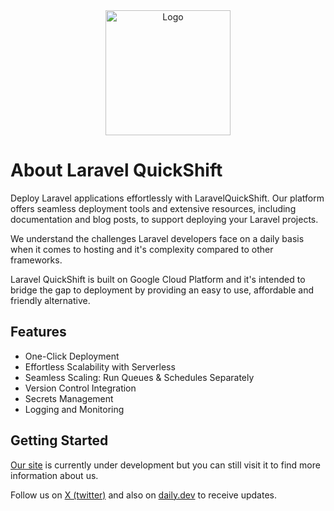 <div align="center">
  <img src="https://laravelquickshift.com/icon.png" height="200" alt="Logo" />
</div>

# About Laravel QuickShift

Deploy Laravel applications effortlessly with LaravelQuickShift. 
Our platform offers seamless deployment tools and extensive resources, including documentation and blog posts, to support deploying your Laravel projects.

We understand the challenges Laravel developers face on a daily basis when it comes to hosting and it's complexity compared to other frameworks.

Laravel QuickShift is built on Google Cloud Platform and it's intended to bridge the gap to deployment by providing an easy to use, affordable and friendly alternative.

## Features

- One-Click Deployment
- Effortless Scalability with Serverless
- Seamless Scaling: Run Queues & Schedules Separately
- Version Control Integration
- Secrets Management
- Logging and Monitoring

## Getting Started

[Our site](https://laravelquickshift.com) is currently under development but you can still visit it to find more information about us.

Follow us on [X (twitter)](https://x.com/laraquickshift) and also on [daily.dev](https://app.daily.dev/squads/laravelquickshift) to receive updates.
